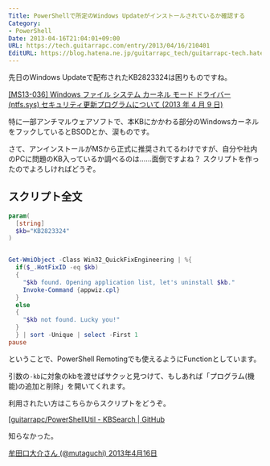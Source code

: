 ```yaml
---
Title: PowerShellで所定のWindows Updateがインストールされているか確認する
Category:
- PowerShell
Date: 2013-04-16T21:04:01+09:00
URL: https://tech.guitarrapc.com/entry/2013/04/16/210401
EditURL: https://blog.hatena.ne.jp/guitarrapc_tech/guitarrapc-tech.hatenablog.com/atom/entry/6802418398340681807
---
```


<!--
Date: 2013-04-16T21:04:01+09:00
URL: https://tech.guitarrapc.com/entry/2013/04/16/210401
-->

先日のWindows Updateで配布されたKB2823324は困りものですね。

[[MS13-036] Windows ファイル システム カーネル モード ドライバー (ntfs.sys) セキュリティ更新プログラムについて (2013 年 4 月 9 日)](http://support.microsoft.com/kb/2823324/ja)

特に一部アンチマルウェアソフトで、本KBにかかわる部分のWindowsカーネルをフックしているとBSODとか、涙ものです。

さて、アンインストールがMSから正式に推奨されてるわけですが、自分や社内のPCに問題のKB入っているか調べるのは……面倒ですよね？
スクリプトを作ったのでよろしければどうぞ。

## スクリプト全文

```ps1
param(
  [string]
  $kb="KB2823324"
)


Get-WmiObject -Class Win32_QuickFixEngineering | %{
  if($_.HotFixID -eq $kb)
  {
    "$kb found. Opening application list, let's uninstall $kb."
    Invoke-Command {appwiz.cpl}
  }
  else
  {
    "$kb not found. Lucky you!"
  }
  } | sort -Unique | select -First 1
pause
```


ということで、PowerShell Remotingでも使えるようにFunctionとしています。

引数の`-kb`に対象のkbを渡せばサクッと見つけて、もしあれば「プログラム(機能)の追加と削除」を開いてくれます。

利用されたい方はこちらからスクリプトをどうぞ。

[[guitarrapc/PowerShellUtil - KBSearch | GitHub](https://github.com/guitarrapc/PowerShellUtil/tree/master/KBSearch)

知らなかった。

[牟田口大介さん (@mutaguchi) 2013年4月16日](https://twitter.com/mutaguchi/status/324279119875547137)
